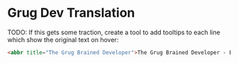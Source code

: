 # Grug Dev Translation
TODO: If this gets some traction, create a tool to add tooltips to each line which show the original text on hover:
```html
<abbr title="The Grug Brained Developer">The Grug Brained Developer - English Translation</abbr>
```